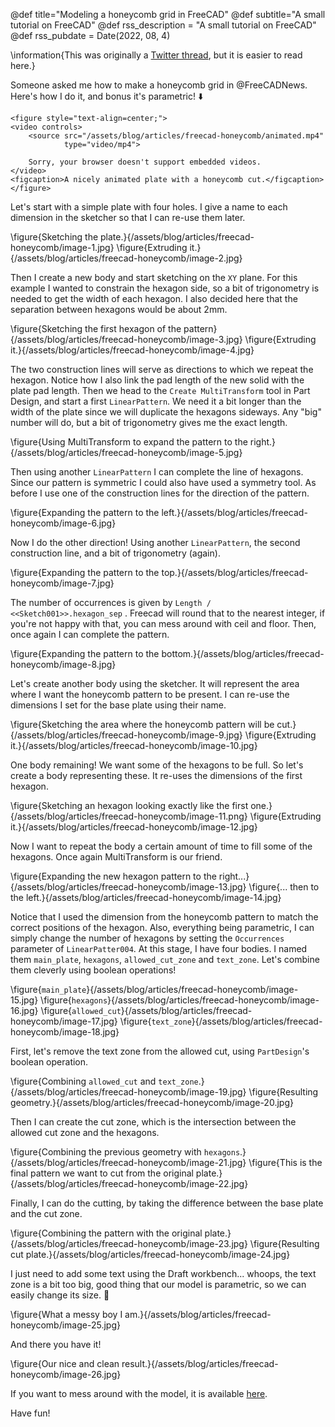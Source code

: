 @def title="Modeling a honeycomb grid in FreeCAD"
@def subtitle="A small tutorial on FreeCAD"
@def rss_description = "A small tutorial on FreeCAD"
@def rss_pubdate = Date(2022, 08, 4)

\information{This was originally a [Twitter thread](https://twitter.com/klafyvel/status/1555128187964858368), but it is easier to read here.}

Someone asked me how to make a honeycomb grid in @FreeCADNews. Here's how I do it, and bonus it's parametric! ⬇️

~~~
<figure style="text-align=center;">
<video controls>
    <source src="/assets/blog/articles/freecad-honeycomb/animated.mp4"
            type="video/mp4">

    Sorry, your browser doesn't support embedded videos.
</video>
<figcaption>A nicely animated plate with a honeycomb cut.</figcaption>
</figure>
~~~

Let's start with a simple plate with four holes. I give a name to each dimension in the sketcher so that I can re-use them later.

\figure{Sketching the plate.}{/assets/blog/articles/freecad-honeycomb/image-1.jpg}
\figure{Extruding it.}{/assets/blog/articles/freecad-honeycomb/image-2.jpg}

Then I create a new body and start sketching on the `XY` plane. For this example I wanted to constrain the hexagon side, so a bit of trigonometry is needed to get the width of each hexagon. I also decided here that the separation between hexagons would be about 2mm.

\figure{Sketching the first hexagon of the pattern}{/assets/blog/articles/freecad-honeycomb/image-3.jpg}
\figure{Extruding it.}{/assets/blog/articles/freecad-honeycomb/image-4.jpg}

The two construction lines will serve as directions to which we repeat the hexagon. Notice how I also link the pad length of the new solid with the plate pad length. Then we head to the `Create MultiTransform` tool in Part Design, and start a first `LinearPattern`. We need it a bit longer than the width of the plate since we will duplicate the hexagons sideways. Any "big" number will do, but a bit of trigonometry gives me the exact length.

\figure{Using MultiTransform to expand the pattern to the right.}{/assets/blog/articles/freecad-honeycomb/image-5.jpg}

Then using another `LinearPattern` I can complete the line of hexagons. Since our pattern is symmetric I could also have used a symmetry tool. As before I use one of the construction lines for the direction of the pattern.

\figure{Expanding the pattern to the left.}{/assets/blog/articles/freecad-honeycomb/image-6.jpg}

Now I do the other direction! Using another `LinearPattern`, the second construction line, and a bit of trigonometry (again).

\figure{Expanding the pattern to the top.}{/assets/blog/articles/freecad-honeycomb/image-7.jpg}

The number of occurrences is given by `Length / <<Sketch001>>.hexagon_sep` . Freecad will round that to the nearest integer, if you're not happy with that, you can mess around with ceil and floor. Then, once again I can complete the pattern.

\figure{Expanding the pattern to the bottom.}{/assets/blog/articles/freecad-honeycomb/image-8.jpg}

Let's create another body using the sketcher. It will represent the area where I want the honeycomb pattern to be present. I can re-use the dimensions I set for the base plate using their name.

\figure{Sketching the area where the honeycomb pattern will be cut.}{/assets/blog/articles/freecad-honeycomb/image-9.jpg}
\figure{Extruding it.}{/assets/blog/articles/freecad-honeycomb/image-10.jpg}

One body remaining! We want some of the hexagons to be full. So let's create a body representing these. It re-uses the dimensions of the first hexagon.

\figure{Sketching an hexagon looking exactly like the first one.}{/assets/blog/articles/freecad-honeycomb/image-11.png}
\figure{Extruding it.}{/assets/blog/articles/freecad-honeycomb/image-12.jpg}

Now I want to repeat the body a certain amount of time to fill some of the hexagons. Once again MultiTransform is our friend.

\figure{Expanding the new hexagon pattern to the right...}{/assets/blog/articles/freecad-honeycomb/image-13.jpg}
\figure{... then to the left.}{/assets/blog/articles/freecad-honeycomb/image-14.jpg}

Notice that I used the dimension from the honeycomb pattern to match the correct positions of the hexagon. Also, everything being parametric, I can simply change the number of hexagons by setting the `Occurrences` parameter of `LinearPatter004`. At this stage, I have four bodies. I named them `main_plate`, `hexagons`, `allowed_cut_zone` and `text_zone`.
Let's combine them cleverly using boolean operations!

\figure{`main_plate`}{/assets/blog/articles/freecad-honeycomb/image-15.jpg}
\figure{`hexagons`}{/assets/blog/articles/freecad-honeycomb/image-16.jpg}
\figure{`allowed_cut`}{/assets/blog/articles/freecad-honeycomb/image-17.jpg}
\figure{`text_zone`}{/assets/blog/articles/freecad-honeycomb/image-18.jpg}

First, let's remove the text zone from the allowed cut, using `PartDesign`'s boolean operation.

\figure{Combining `allowed_cut` and `text_zone`.}{/assets/blog/articles/freecad-honeycomb/image-19.jpg}
\figure{Resulting geometry.}{/assets/blog/articles/freecad-honeycomb/image-20.jpg}

Then I can create the cut zone, which is the intersection between the allowed cut zone and the hexagons.

\figure{Combining the previous geometry with `hexagons`.}{/assets/blog/articles/freecad-honeycomb/image-21.jpg}
\figure{This is the final pattern we want to cut from the original plate.}{/assets/blog/articles/freecad-honeycomb/image-22.jpg}

Finally, I can do the cutting, by taking the difference between the base plate and the cut zone.

\figure{Combining the pattern with the original plate.}{/assets/blog/articles/freecad-honeycomb/image-23.jpg}
\figure{Resulting cut plate.}{/assets/blog/articles/freecad-honeycomb/image-24.jpg}

I just need to add some text using the Draft workbench... whoops, the text zone is a bit too big, good thing that our model is parametric, so we can easily change its size. 😬

\figure{What a messy boy I am.}{/assets/blog/articles/freecad-honeycomb/image-25.jpg}

And there you have it!

\figure{Our nice and clean result.}{/assets/blog/articles/freecad-honeycomb/image-26.jpg}

If you want to mess around with the model, it is available [here](https://github.com/Klafyvel/FreeCad-Hexagon-showcase).

Have fun!

